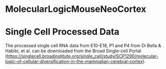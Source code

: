 # MolecularLogicMouseNeoCortex


# Single Cell Processed Data
The processed single cell RNA data from E10-E18, P1 and P4 from Di Bella & Habibi, et al. can be downloaded from the Broad Single-cell Portal (https://singlecell.broadinstitute.org/single_cell/study/SCP1290/molecular-logic-of-cellular-diversification-in-the-mammalian-cerebral-cortex).
